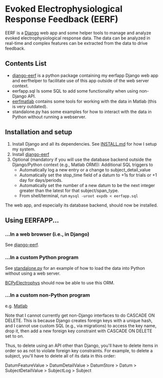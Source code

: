 # Evoked Electrophysiological Response Feedback (EERF)

EERF is a [Django](https://www.djangoproject.com/) web app and some helper tools to manage and analyze evoked electrophysiological response data.
The data can be analyzed in real-time and complex features can be extracted from the data to drive feedback.

## Contents List

- [django-eerf](django-eerf/README.md) is a python package containing my eerfapp Django web app and eerfhelper to facilitate use of this app outside of the web server context.
- eerfapp.sql Is some SQL to add some functionality when using non-Django API.
- [eerfmatlab](eerfmatlab/REAMDE.md) contains some tools for working with the data in Matlab (this is very outdated).
- standalone.py has some examples for how to interact with the data in Python without running a webserver.

## Installation and setup

1. Install Django and all its dependencies. See [INSTALL.md](./INSTALL.md) for how I setup my system.
2. Install [django-eerf](django-eerf/README.md)
3. Optional (mandatory if you will use the database backend outside the Django/Python context (e.g., Matlab ORM)): Additional SQL triggers to
    - Automatically log a new entry or a change to subject_detail_value
    - Automatically set the stop_time field of a datum to +1s for trials or +1 day for days/periods.
    - Automatically set the number of a new datum to be the next integer greater than the latest for that subject/span_type.
    - From shell/terminal, run `mysql -uroot expdb < eerfapp.sql`

The web app, and especially its database backend, should now be installed.

## Using EERFAPP...

### ...In a web browser (i.e., in Django)

See [django-eerf](django-eerf/README.md).

### ...In a custom Python program

See [standalone.py](./standalone.py) for an example of how to load the data into Python without using a web server.

[BCPyElectrophys](https://github.com/cboulay/BCPyElectrophys) should now be able to use this ORM.

### ...In a custom non-Python program

e.g. [Matlab](eerfmatlab/README.md)

Note that I cannot currently get non-Django interfaces to do CASCADE ON DELETE.
This is because Django creates foreign keys with a unique hash, and I cannot
use custom SQL (e.g., via migrations) to access the key name, drop it, then
add a new foreign key constraint with CASCADE ON DELETE set to on.

Thus, to delete using an API other than Django, you'll have to delete items
in order so as not to violate foreign key constraints.
For example, to delete a subject, you'll have to delete all of its data in this order:

DatumFeatureValue > DatumDetailValue > DatumStore > Datum > SubjectDetailValue > SubjectLog > Subject
